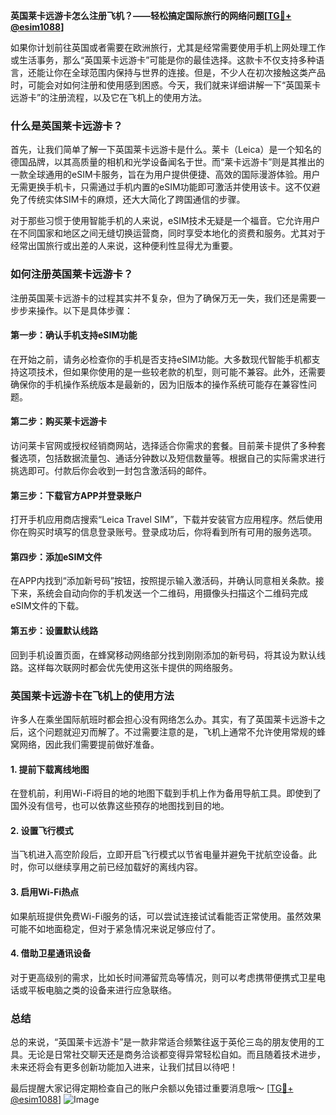 **英国莱卡远游卡怎么注册飞机？——轻松搞定国际旅行的网络问题[[TG💪+ @esim1088](https://t.me/s/esim1088)]**

如果你计划前往英国或者需要在欧洲旅行，尤其是经常需要使用手机上网处理工作或生活事务，那么“英国莱卡远游卡”可能是你的最佳选择。这款卡不仅支持多种语言，还能让你在全球范围内保持与世界的连接。但是，不少人在初次接触这类产品时，可能会对如何注册和使用感到困惑。今天，我们就来详细讲解一下“英国莱卡远游卡”的注册流程，以及它在飞机上的使用方法。

### 什么是英国莱卡远游卡？

首先，让我们简单了解一下英国莱卡远游卡是什么。莱卡（Leica）是一个知名的德国品牌，以其高质量的相机和光学设备闻名于世。而“莱卡远游卡”则是其推出的一款全球通用的eSIM卡服务，旨在为用户提供便捷、高效的国际漫游体验。用户无需更换手机卡，只需通过手机内置的eSIM功能即可激活并使用该卡。这不仅避免了传统实体SIM卡的麻烦，还大大简化了跨国通信的步骤。

对于那些习惯于使用智能手机的人来说，eSIM技术无疑是一个福音。它允许用户在不同国家和地区之间无缝切换运营商，同时享受本地化的资费和服务。尤其对于经常出国旅行或出差的人来说，这种便利性显得尤为重要。

### 如何注册英国莱卡远游卡？

注册英国莱卡远游卡的过程其实并不复杂，但为了确保万无一失，我们还是需要一步步来操作。以下是具体步骤：

#### 第一步：确认手机支持eSIM功能

在开始之前，请务必检查你的手机是否支持eSIM功能。大多数现代智能手机都支持这项技术，但如果你使用的是一些较老款的机型，则可能不兼容。此外，还需要确保你的手机操作系统版本是最新的，因为旧版本的操作系统可能存在兼容性问题。

#### 第二步：购买莱卡远游卡

访问莱卡官网或授权经销商网站，选择适合你需求的套餐。目前莱卡提供了多种套餐选项，包括数据流量包、通话分钟数以及短信数量等。根据自己的实际需求进行挑选即可。付款后你会收到一封包含激活码的邮件。

#### 第三步：下载官方APP并登录账户

打开手机应用商店搜索“Leica Travel SIM”，下载并安装官方应用程序。然后使用你在购买时填写的信息登录账号。登录成功后，你将看到所有可用的服务选项。

#### 第四步：添加eSIM文件

在APP内找到“添加新号码”按钮，按照提示输入激活码，并确认同意相关条款。接下来，系统会自动向你的手机发送一个二维码，用摄像头扫描这个二维码完成eSIM文件的下载。

#### 第五步：设置默认线路

回到手机设置页面，在蜂窝移动网络部分找到刚刚添加的新号码，将其设为默认线路。这样每次联网时都会优先使用这张卡提供的网络服务。

### 英国莱卡远游卡在飞机上的使用方法

许多人在乘坐国际航班时都会担心没有网络怎么办。其实，有了英国莱卡远游卡之后，这个问题就迎刃而解了。不过需要注意的是，飞机上通常不允许使用常规的蜂窝网络，因此我们需要提前做好准备。

#### 1. 提前下载离线地图

在登机前，利用Wi-Fi将目的地的地图下载到手机上作为备用导航工具。即使到了国外没有信号，也可以依靠这些预存的地图找到目的地。

#### 2. 设置飞行模式

当飞机进入高空阶段后，立即开启飞行模式以节省电量并避免干扰航空设备。此时，你可以继续享用之前已经加载好的离线内容。

#### 3. 启用Wi-Fi热点

如果航班提供免费Wi-Fi服务的话，可以尝试连接试试看能否正常使用。虽然效果可能不如地面稳定，但对于紧急情况来说足够应付了。

#### 4. 借助卫星通讯设备

对于更高级别的需求，比如长时间滞留荒岛等情况，则可以考虑携带便携式卫星电话或平板电脑之类的设备来进行应急联络。

### 总结

总的来说，“英国莱卡远游卡”是一款非常适合频繁往返于英伦三岛的朋友使用的工具。无论是日常社交聊天还是商务洽谈都变得异常轻松自如。而且随着技术进步，未来还将会有更多创新功能加入进来，让我们拭目以待吧！

最后提醒大家记得定期检查自己的账户余额以免错过重要消息哦～ [[TG💪+ @esim1088](https://t.me/s/esim1088)] 
![Image](https://i.postimg.cc/4NQfJmqS/Snipaste-2025-05-13-00-14-12.png)